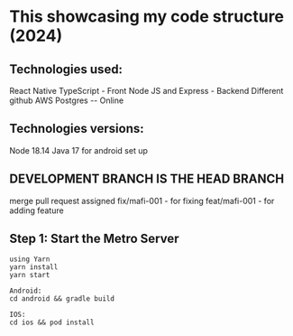 # This showcasing my code structure (2024)

## Technologies used:
React Native TypeScript - Front
Node JS and Express - Backend Different github
AWS Postgres -- Online 

## Technologies versions:

Node 18.14
Java 17 for android set up

## DEVELOPMENT BRANCH IS THE HEAD BRANCH
merge pull request assigned 
fix/mafi-001 - for fixing
feat/mafi-001 - for adding feature

## Step 1: Start the Metro Server

```
using Yarn
yarn install
yarn start

Android:
cd android && gradle build

IOS:
cd ios && pod install
